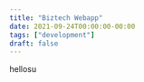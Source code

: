 ```yaml
---
title: "Biztech Webapp"
date: 2021-09-24T00:00:00-00:00
tags: ["development"]
draft: false
---
```


hellosu
